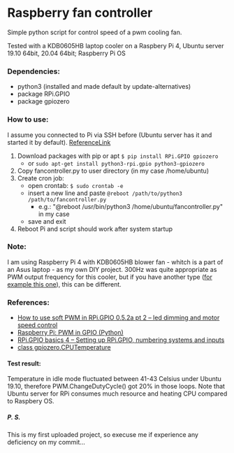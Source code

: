 # Raspberry fan controller
Simple python script for control speed of a pwm cooling fan.

Tested with a KDB0605HB laptop cooler on a Raspbery Pi 4, Ubuntu server 19.10 64bit, 20.04 64bit; Raspberry Pi OS

### Dependencies:

- python3 (installed and made default by update-alternatives)
- package RPi.GPIO
- package gpiozero

### How to use:
I assume you connected to Pi via SSH before (Ubuntu server has it and started it by default). [ReferenceLink](https://www.digitalocean.com/community/tutorials/how-to-use-ssh-to-connect-to-a-remote-server-in-ubuntu)
  1. Download packages with pip or apt
     `$ pip install RPi.GPIO gpiozero`
     - or
     `sudo apt-get install python3-rpi.gpio python3-gpiozero`
  2. Copy fancontroller.py to user directory (in my case /home/ubuntu)
  3. Create cron job:
     - open crontab:
       `$ sudo crontab -e`
     - insert a new line and paste
       `@reboot /path/to/python3 /path/to/fancontroller.py`
       + e.g.: "@reboot /usr/bin/python3 /home/ubuntu/fancontroller.py" in my case
     - save and exit
  4. Reboot Pi and script should work after system startup

### Note:
I am using Raspberry Pi 4 with KDB0605HB blower fan - whitch is a part of an Asus laptop - as my own DIY project.
300Hz was quite appropriate as PWM output frequency for this cooler, but if you have another type ([for example this one](https://www.amazon.com/Noctua-NF-A4x20-5V-PWM-Premium-Quality/dp/B071FNHVXN)), this can be different.

### References:
+ [How to use soft PWM in RPi.GPIO 0.5.2a pt 2 – led dimming and motor speed control](https://raspi.tv/2013/how-to-use-soft-pwm-in-rpi-gpio-pt-2-led-dimming-and-motor-speed-control)
+ [Raspberry Pi: PWM in GPIO (Python)](https://www.radishlogic.com/raspberry-pi/raspberry-pi-pwm-gpio/)
+ [RPi.GPIO basics 4 – Setting up RPi.GPIO, numbering systems and inputs](https://raspi.tv/2013/rpi-gpio-basics-4-setting-up-rpi-gpio-numbering-systems-and-inputs)
+ [class gpiozero.CPUTemperature](https://gpiozero.readthedocs.io/en/stable/api_internal.html#gpiozero.CPUTemperature)

#### Test result:
Temperature in idle mode fluctuated between 41-43 Celsius under Ubuntu 19.10, therefore PWM.ChangeDutyCycle() got 20% in those loops.
Note that Ubuntu server for RPi consumes much resource and heating CPU compared to Raspbery OS.

##### P. S.
This is my first uploaded project, so execuse me if experience any deficiency on my commit...
